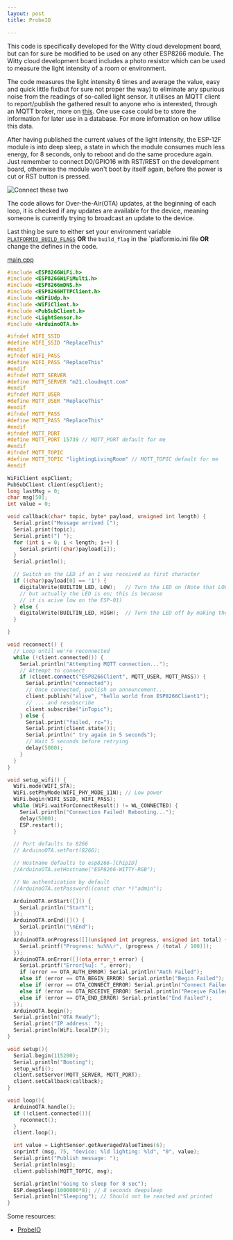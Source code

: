 ```yaml
---
layout: post
title: ProbeIO

---
```

This code is specifically developed for the Witty cloud development board, but can for sure be modified to be used on any other ESP8266 module. The Witty cloud development board includes a photo resistor which can be used to measure the light intensity of a room or environment.

The code measures the light intensity 6 times and average the value, easy and quick little fix(but for sure not proper the way) to eliminate any spurious noise from the readings of so-called light sensor. It utilises an MQTT client to report/publish the gathered result to anyone who is interested, through an MQTT broker, more on [this](http://mqtt.org/). One use case could be to store the information for later use in a database. For more information on how utilise this data.<!--, see my [Internet of Probes](http://cnheider.net/2016/02/25/Internet-Of-Probes.html).-->

After having published the current values of the light intensity, the ESP-12F module is into deep sleep, a state in which the module consumes much less energy, for 8 seconds, only to reboot and do the same procedure again. Just remember to connect D0/GPIO16 with RST/REST on the development board, otherwise the module won't boot by itself again, before the power is cut or RST button is pressed.

![Connect these two](/images/2016/04/connect.jpg)

The code allows for Over-the-Air(OTA) updates, at the beginning of each loop, it is checked if any updates are available for the device, meaning someone is currently trying to broadcast an update to the device.

Last thing be sure to either set your environment variable [`PLATFORMIO_BUILD_FLAGS`](http://docs.platformio.org/en/latest/envvars.html#envvar-PLATFORMIO_BUILD_FLAGS) **OR** the `build_flag` in the \`platformio.ini file **OR** change the defines in the code.

[main.cpp](https://raw.githubusercontent.com/cnHeider/pio/master/src/main.cpp)

```cpp
#include <ESP8266WiFi.h>
#include <ESP8266WiFiMulti.h>
#include <ESP8266mDNS.h>
#include <ESP8266HTTPClient.h>
#include <WiFiUdp.h>
#include <WiFiClient.h>
#include <PubSubClient.h>
#include <LightSensor.h>
#include <ArduinoOTA.h>

#ifndef WIFI_SSID
#define WIFI_SSID "ReplaceThis"
#endif
#ifndef WIFI_PASS
#define WIFI_PASS "ReplaceThis"
#endif
#ifndef MQTT_SERVER
#define MQTT_SERVER "m21.cloudmqtt.com"
#endif
#ifndef MQTT_USER
#define MQTT_USER "ReplaceThis"
#endif
#ifndef MQTT_PASS
#define MQTT_PASS "ReplaceThis"
#endif
#ifndef MQTT_PORT
#define MQTT_PORT 15739 // MQTT_PORT default for me
#endif
#ifndef MQTT_TOPIC
#define MQTT_TOPIC "lightingLivingRoom" // MQTT_TOPIC default for me
#endif

WiFiClient espClient;
PubSubClient client(espClient);
long lastMsg = 0;
char msg[50];
int value = 0;

void callback(char* topic, byte* payload, unsigned int length) {
  Serial.print("Message arrived [");
  Serial.print(topic);
  Serial.print("] ");
  for (int i = 0; i < length; i++) {
    Serial.print((char)payload[i]);
  }
  Serial.println();

  // Switch on the LED if an 1 was received as first character
  if ((char)payload[0] == '1') {
    digitalWrite(BUILTIN_LED, LOW);   // Turn the LED on (Note that LOW is the voltage level
    // but actually the LED is on; this is because
    // it is acive low on the ESP-01)
  } else {
    digitalWrite(BUILTIN_LED, HIGH);  // Turn the LED off by making the voltage HIGH
  }

}

void reconnect() {
  // Loop until we're reconnected
  while (!client.connected()) {
    Serial.println("Attempting MQTT connection...");
    // Attempt to connect
    if (client.connect("ESP8266Client", MQTT_USER, MQTT_PASS)) {
      Serial.println("connected");
      // Once connected, publish an announcement...
      client.publish("alive", "hello world from ESP8266Client1");
      // ... and resubscribe
      client.subscribe("inTopic");
    } else {
      Serial.print("failed, rc=");
      Serial.print(client.state());
      Serial.println(" try again in 5 seconds");
      // Wait 5 seconds before retrying
      delay(5000);
    }
  }
}

void setup_wifi() {
  WiFi.mode(WIFI_STA);
  WiFi.setPhyMode(WIFI_PHY_MODE_11N); // Low power
  WiFi.begin(WIFI_SSID, WIFI_PASS);
  while (WiFi.waitForConnectResult() != WL_CONNECTED) {
    Serial.println("Connection Failed! Rebooting...");
    delay(5000);
    ESP.restart();
  }

  // Port defaults to 8266
  // ArduinoOTA.setPort(8266);

  // Hostname defaults to esp8266-[ChipID]
  //ArduinoOTA.setHostname("ESP8266-WITTY-RGB");

  // No authentication by default
  //ArduinoOTA.setPassword((const char *)"admin");

  ArduinoOTA.onStart([]() {
    Serial.println("Start");
  });
  ArduinoOTA.onEnd([]() {
    Serial.println("\nEnd");
  });
  ArduinoOTA.onProgress([](unsigned int progress, unsigned int total) {
    Serial.printf("Progress: %u%%\r", (progress / (total / 100)));
  });
  ArduinoOTA.onError([](ota_error_t error) {
    Serial.printf("Error[%u]: ", error);
    if (error == OTA_AUTH_ERROR) Serial.println("Auth Failed");
    else if (error == OTA_BEGIN_ERROR) Serial.println("Begin Failed");
    else if (error == OTA_CONNECT_ERROR) Serial.println("Connect Failed");
    else if (error == OTA_RECEIVE_ERROR) Serial.println("Receive Failed");
    else if (error == OTA_END_ERROR) Serial.println("End Failed");
  });
  ArduinoOTA.begin();
  Serial.println("OTA Ready");
  Serial.print("IP address: ");
  Serial.println(WiFi.localIP());
}

void setup(){
  Serial.begin(115200);
  Serial.println("Booting");
  setup_wifi();
  client.setServer(MQTT_SERVER, MQTT_PORT);
  client.setCallback(callback);
}

void loop(){
  ArduinoOTA.handle();
  if (!client.connected()){
    reconnect();
  }
  client.loop();

  int value = LightSensor.getAveragedValueTimes(6);
  snprintf (msg, 75, "device: %ld lighting: %ld", "0", value);
  Serial.print("Publish message: ");
  Serial.println(msg);
  client.publish(MQTT_TOPIC, msg);

  Serial.println("Going to sleep for 8 sec");
  ESP.deepSleep(1000000*8); // 8 seconds deepsleep
  Serial.println("Sleeping"); // Should not be reached and printed
}
```

Some resources:

* [ProbeIO](https://github.com/cnHeider/pio)